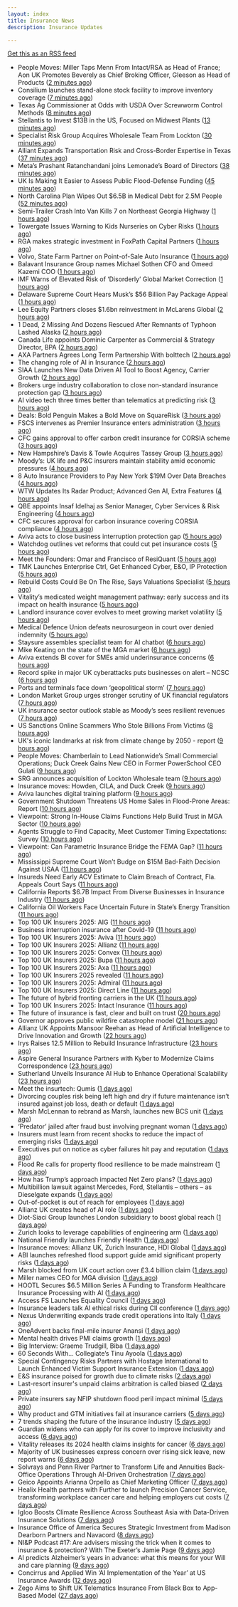 ```yaml
---
layout: index
title: Insurance News
description: Insurance Updates

---
```


[Get this as an RSS feed](/insurance.rss)

<!-- news_marker starts -->
- People Moves: Miller Taps Menn From Intact/RSA as Head of France; Aon UK Promotes Beverely as Chief Broking Officer, Gleeson as Head of Products ([2 minutes ago](https://www.insurancejournal.com/news/international/2025/10/15/843783.htm))
- Consilium launches stand-alone stock facility to improve inventory coverage ([7 minutes ago](https://www.reinsurancene.ws/consilium-launches-stand-alone-stock-facility-to-improve-inventory-coverage/))
- Texas Ag Commissioner at Odds with USDA Over Screwworm Control Methods ([8 minutes ago](https://www.insurancejournal.com/news/southcentral/2025/10/15/843787.htm))
- Stellantis to Invest $13B in the US, Focused on Midwest Plants ([13 minutes ago](https://www.insurancejournal.com/news/midwest/2025/10/15/843784.htm))
- Specialist Risk Group Acquires Wholesale Team From Lockton ([30 minutes ago](https://www.insurancejournal.com/news/international/2025/10/15/843774.htm))
- Alliant Expands Transportation Risk and Cross-Border Expertise in Texas ([37 minutes ago](https://www.insurancejournal.com/news/southcentral/2025/10/15/843775.htm))
- Meta’s Prashant Ratanchandani joins Lemonade’s Board of Directors ([38 minutes ago](https://www.reinsurancene.ws/metas-prashant-ratanchandani-joins-lemonades-board-of-directors/))
- UK Is Making It Easier to Assess Public Flood-Defense Funding ([45 minutes ago](https://www.insurancejournal.com/news/international/2025/10/15/843762.htm))
- North Carolina Plan Wipes Out $6.5B in Medical Debt for 2.5M People ([52 minutes ago](https://www.insurancejournal.com/news/southeast/2025/10/15/843768.htm))
- Semi-Trailer Crash Into Van Kills 7 on Northeast Georgia Highway ([1 hours ago](https://www.insurancejournal.com/news/southeast/2025/10/15/843763.htm))
- Towergate Issues Warning to Kids Nurseries on Cyber Risks ([1 hours ago](https://insurance-edge.net/2025/10/15/towergate-issues-warning-to-kids-nurseries-on-cyber-risks/))
- RGA makes strategic investment in FoxPath Capital Partners ([1 hours ago](https://www.reinsurancene.ws/rga-makes-strategic-investment-in-foxpath-capital-partners/))
- Volvo, State Farm Partner on Point-of-Sale Auto Insurance ([1 hours ago](https://www.insurancejournal.com/news/national/2025/10/15/843684.htm))
- Balavant Insurance Group names Michael Sothen CFO and Omeed Kazemi COO ([1 hours ago](https://www.reinsurancene.ws/balavant-insurance-group-names-michael-sothen-cfo-and-omeed-kazemi-coo/))
- IMF Warns of Elevated Risk of ‘Disorderly’ Global Market Correction ([1 hours ago](https://www.insurancejournal.com/news/international/2025/10/15/843749.htm))
- Delaware Supreme Court Hears Musk’s $56 Billion Pay Package Appeal ([1 hours ago](https://www.insurancejournal.com/news/east/2025/10/15/843752.htm))
- Lee Equity Partners closes $1.6bn reinvestment in McLarens Global ([2 hours ago](https://www.reinsurancene.ws/lee-equity-partners-closes-1-6bn-reinvestment-in-mclarens-global/))
- 1 Dead, 2 Missing And Dozens Rescued After Remnants of Typhoon Lashed Alaska ([2 hours ago](https://www.insurancejournal.com/news/west/2025/10/15/843746.htm))
- Canada Life appoints Dominic Carpenter as Commercial & Strategy Director, BPA ([2 hours ago](https://www.reinsurancene.ws/canada-life-appoints-dominic-carpenter-as-commercial-strategy-director-bpa/))
- AXA Partners Agrees Long Term Partnership With bolttech ([2 hours ago](https://insurance-edge.net/2025/10/15/axa-partners-agrees-long-term-partnership-with-bolttech/))
- The changing role of AI in Insurance ([2 hours ago](https://www.dig-in.com/podcast/the-changing-role-of-ai-in-insurance))
- SIAA Launches New Data Driven AI Tool to Boost Agency, Carrier Growth ([2 hours ago](https://www.insurancejournal.com/news/national/2025/10/15/843706.htm))
- Brokers urge industry collaboration to close non-standard insurance protection gap ([3 hours ago](https://www.reinsurancene.ws/brokers-urge-industry-collaboration-to-close-non-standard-insurance-protection-gap/))
- AI video tech three times better than telematics at predicting risk ([3 hours ago](https://www.postonline.co.uk/technology/7959219/ai-video-tech-three-times-better-than-telematics-at-predicting-risk))
- Deals: Bold Penguin Makes a Bold Move on SquareRisk ([3 hours ago](https://insurance-edge.net/2025/10/15/deals-bold-penguin-makes-a-bold-move-on-squarerisk/))
- FSCS intervenes as Premier Insurance enters administration ([3 hours ago](https://www.postonline.co.uk/news/7959221/16000-customers-to-be-protected-by-fscs-as-premier-enters-administration))
- CFC gains approval to offer carbon credit insurance for CORSIA scheme ([3 hours ago](https://www.reinsurancene.ws/cfc-gains-approval-to-offer-carbon-credit-insurance-for-corsia-scheme/))
- New Hampshire’s Davis & Towle Acquires Tassey Group ([3 hours ago](https://www.insurancejournal.com/news/east/2025/10/15/843723.htm))
- Moody’s: UK life and P&C insurers maintain stability amid economic pressures ([4 hours ago](https://www.reinsurancene.ws/moodys-uk-life-and-pc-insurers-maintain-stability-amid-economic-pressures/))
- 8 Auto Insurance Providers to Pay New York $19M Over Data Breaches ([4 hours ago](https://www.insurancejournal.com/news/east/2025/10/15/843718.htm))
- WTW Updates Its Radar Product; Advanced Gen AI, Extra Features ([4 hours ago](https://insurance-edge.net/2025/10/15/wtw-updates-its-radar-product-advanced-gen-ai-extra-features/))
- QBE appoints Insaf Idelhaj as Senior Manager, Cyber Services & Risk Engineering ([4 hours ago](https://www.reinsurancene.ws/qbe-appoints-insaf-idelhaj-as-senior-manager-cyber-services-risk-engineering/))
- CFC secures approval for carbon insurance covering CORSIA compliance ([4 hours ago](https://www.insurancebusinessmag.com/uk/news/breaking-news/cfc-secures-approval-for-carbon-insurance-covering-corsia-compliance-553074.aspx))
- Aviva acts to close business interruption protection gap ([5 hours ago](https://www.postonline.co.uk/commercial/7959220/aviva-acts-to-close-business-interruption-protection-gap))
- Watchdog outlines vet reforms that could cut pet insurance costs ([5 hours ago](https://www.postonline.co.uk/news/7959218/watchdog-outlines-vet-reforms-that-could-cut-pet-insurance-costs))
- Meet the Founders: Omar and Francisco of ResiQuant ([5 hours ago](https://www.insurtechinsights.com/meet-the-founders-omar-and-francisco-of-resiquant/))
- TMK Launches Enterprise Ctrl, Get Enhanced Cyber, E&O, IP Protection ([5 hours ago](https://insurance-edge.net/2025/10/15/tmk-launches-enterprise-ctrl-get-enhanced-cyber-eo-ip-protection/))
- Rebuild Costs Could Be On The Rise, Says Valuations Specialist ([5 hours ago](https://insurance-edge.net/2025/10/15/rebuild-costs-could-be-on-the-rise-says-valuations-specialist/))
- Vitality’s medicated weight management pathway: early success and its impact on health insurance ([5 hours ago](https://ifamagazine.com/vitalitys-medicated-weight-management-pathway-early-success-and-its-impact-on-health-insurance/))
- Landlord insurance cover evolves to meet growing market volatility ([5 hours ago](https://www.insurancebusinessmag.com/uk/news/property-insurance/landlord-insurance-cover-evolves-to-meet-growing-market-volatility-553067.aspx))
- Medical Defence Union defeats neurosurgeon in court over denied indemnity ([5 hours ago](https://www.insurancebusinessmag.com/uk/news/professional-liability/medical-defence-union-defeats-neurosurgeon-in-court-over-denied-indemnity-553066.aspx))
- Staysure assembles specialist team for AI chatbot ([6 hours ago](https://www.postonline.co.uk/technology/7959215/staysure-assembles-specialist-team-for-ai-chatbot))
- Mike Keating on the state of the MGA market ([6 hours ago](https://www.insurancebusinessmag.com/uk/tv/mike-keating-on-the-state-of-the-mga-market-553063.aspx))
- Aviva extends BI cover for SMEs amid underinsurance concerns ([6 hours ago](https://www.insurancebusinessmag.com/uk/news/sme/aviva-extends-bi-cover-for-smes-amid-underinsurance-concerns-553061.aspx))
- Record spike in major UK cyberattacks puts businesses on alert – NCSC ([6 hours ago](https://www.insurancebusinessmag.com/uk/news/cyber/record-spike-in-major-uk-cyberattacks-puts-businesses-on-alert--ncsc-553060.aspx))
- Ports and terminals face down ‘geopolitical storm’ ([7 hours ago](https://www.postonline.co.uk/lloyd%E2%80%99slondon/7959214/ports-and-terminals-face-down-%E2%80%98geopolitical-storm%E2%80%99))
- London Market Group urges stronger scrutiny of UK financial regulators ([7 hours ago](https://www.insurancebusinessmag.com/uk/news/breaking-news/london-market-group-urges-stronger-scrutiny-of-uk-financial-regulators-553057.aspx))
- UK insurance sector outlook stable as Moody’s sees resilient revenues ([7 hours ago](https://www.insurancebusinessmag.com/uk/news/breaking-news/uk-insurance-sector-outlook-stable-as-moodys-sees-resilient-revenues-553056.aspx))
- US Sanctions Online Scammers Who Stole Billions From Victims ([8 hours ago](https://www.insurancejournal.com/news/national/2025/10/15/843672.htm))
- UK's iconic landmarks at risk from climate change by 2050 - report ([9 hours ago](https://www.insurancebusinessmag.com/uk/news/catastrophe/uks-iconic-landmarks-at-risk-from-climate-change-by-2050--report-553031.aspx))
- People Moves: Chamberlain to Lead Nationwide’s Small Commercial Operations; Duck Creek Gains New CEO in Former PowerSchool CEO Gulati ([9 hours ago](https://www.insurancejournal.com/news/national/2025/10/15/843634.htm))
- SRG announces acquisition of Lockton Wholesale team ([9 hours ago](https://www.insurancebusinessmag.com/uk/news/breaking-news/srg-announces-acquisition-of-lockton-wholesale-team-553030.aspx))
- Insurance moves: Howden, CILA, and Duck Creek ([9 hours ago](https://www.insurancebusinessmag.com/uk/news/breaking-news/insurance-moves-howden-cila-and-duck-creek-553029.aspx))
- Aviva launches digital training platform ([9 hours ago](https://www.insurancebusinessmag.com/uk/news/breaking-news/aviva-launches-digital-training-platform-553028.aspx))
- Government Shutdown Threatens US Home Sales in Flood-Prone Areas: Report ([10 hours ago](https://www.insurancejournal.com/news/national/2025/10/15/843669.htm))
- Viewpoint: Strong In-House Claims Functions Help Build Trust in MGA Sector ([10 hours ago](https://www.insurancejournal.com/news/international/2025/10/15/843601.htm))
- Agents Struggle to Find Capacity, Meet Customer Timing Expectations: Survey ([10 hours ago](https://www.insurancejournal.com/news/national/2025/10/15/843665.htm))
- Viewpoint: Can Parametric Insurance Bridge the FEMA Gap? ([11 hours ago](https://www.insurancejournal.com/news/national/2025/10/15/843659.htm))
- Mississippi Supreme Court Won’t Budge on $15M Bad-Faith Decision Against USAA ([11 hours ago](https://www.insurancejournal.com/news/southeast/2025/10/15/843689.htm))
- Insureds Need Early ACV Estimate to Claim Breach of Contract, Fla. Appeals Court Says ([11 hours ago](https://www.insurancejournal.com/news/southeast/2025/10/15/843435.htm))
- California Reports $6.7B Impact From Diverse Businesses in Insurance Industry ([11 hours ago](https://www.insurancejournal.com/news/west/2025/10/15/843677.htm))
- California Oil Workers Face Uncertain Future in State’s Energy Transition ([11 hours ago](https://www.insurancejournal.com/news/west/2025/10/15/843680.htm))
- Top 100 UK Insurers 2025: AIG ([11 hours ago](https://www.postonline.co.uk/commercial/7959073/top-100-uk-insurers-2025-aig))
- Business interruption insurance after Covid-19 ([11 hours ago](https://www.postonline.co.uk/commercial/7959040/business-interruption-insurance-after-covid-19))
- Top 100 UK Insurers 2025: Aviva ([11 hours ago](https://www.postonline.co.uk/personal/7959012/top-100-uk-insurers-2025-aviva))
- Top 100 UK Insurers 2025: Allianz ([11 hours ago](https://www.postonline.co.uk/personal/7959023/top-100-uk-insurers-2025-allianz))
- Top 100 UK Insurers 2025: Convex ([11 hours ago](https://www.postonline.co.uk/commercial/7959032/top-100-uk-insurers-2025-convex))
- Top 100 UK Insurers 2025: Bupa ([11 hours ago](https://www.postonline.co.uk/personal/7958996/top-100-uk-insurers-2025-bupa))
- Top 100 UK Insurers 2025: Axa ([11 hours ago](https://www.postonline.co.uk/personal/7958995/top-100-uk-insurers-2025-axa))
- Top 100 UK Insurers 2025 revealed ([11 hours ago](https://www.postonline.co.uk/personal/7959011/top-100-uk-insurers-2025-revealed))
- Top 100 UK Insurers 2025: Admiral ([11 hours ago](https://www.postonline.co.uk/personal/7959070/top-100-uk-insurers-2025-admiral))
- Top 100 UK Insurers 2025: Direct Line ([11 hours ago](https://www.postonline.co.uk/personal/7959013/top-100-uk-insurers-2025-direct-line))
- The future of hybrid fronting carriers in the UK ([11 hours ago](https://www.postonline.co.uk/commercial/7958968/the-future-of-hybrid-fronting-carriers-in-the-uk))
- Top 100 UK Insurers 2025: Intact Insurance ([11 hours ago](https://www.postonline.co.uk/commercial/7959072/top-100-uk-insurers-2025-intact-insurance))
- The future of insurance is fast, clear and built on trust ([20 hours ago](https://www.dig-in.com/opinion/the-future-of-insurance-is-fast-clear-and-built-on-trust))
- Governor approves public wildfire catastrophe model ([21 hours ago](https://www.dig-in.com/news/governor-approves-public-wildfire-catastrophe-model))
- Allianz UK Appoints Mansoor Reehan as Head of Artificial Intelligence to Drive Innovation and Growth ([22 hours ago](https://www.insurtechinsights.com/allianz-uk-appoints-mansoor-reehan-as-head-of-artificial-intelligence-to-drive-innovation-and-growth/))
- Irys Raises 12.5 Million to Rebuild Insurance Infrastructure ([23 hours ago](https://www.insurtechinsights.com/irys-raises-12-5-million-to-rebuild-insurance-infrastructure/))
- Aspire General Insurance Partners with Kyber to Modernize Claims Correspondence ([23 hours ago](https://www.insurtechinsights.com/aspire-general-insurance-partners-with-kyber-to-modernize-claims-correspondence/))
- Sutherland Unveils Insurance AI Hub to Enhance Operational Scalability ([23 hours ago](https://www.insurtechinsights.com/sutherland-unveils-insurance-ai-hub-to-enhance-operational-scalability/))
- Meet the insurtech: Qumis ([1 days ago](https://www.dig-in.com/news/meet-the-insurtech-qumis))
- Divorcing couples risk being left high and dry if future maintenance isn’t insured against job loss, death or default ([1 days ago](https://ifamagazine.com/divorcing-couples-risk-being-left-high-and-dry-if-future-maintenance-isnt-insured-against-job-loss-death-or-default/))
- Marsh McLennan to rebrand as Marsh, launches new BCS unit ([1 days ago](https://www.insurancebusinessmag.com/uk/news/breaking-news/marsh-mclennan-to-rebrand-as-marsh-launches-new-bcs-unit-552927.aspx))
- ‘Predator’ jailed after fraud bust involving pregnant woman ([1 days ago](https://www.postonline.co.uk/news/7959212/%E2%80%98predator%E2%80%99-jailed-after-fraud-bust-involving-pregnant-woman))
- Insurers must learn from recent shocks to reduce the impact of emerging risks ([1 days ago](https://www.insurancebusinessmag.com/uk/news/breaking-news/insurers-must-learn-from-recent-shocks-to-reduce-the-impact-of-emerging-risks-552918.aspx))
- Executives put on notice as cyber failures hit pay and reputation ([1 days ago](https://www.insurancebusinessmag.com/uk/news/cyber/executives-put-on-notice-as-cyber-failures-hit-pay-and-reputation-552917.aspx))
- Flood Re calls for property flood resilience to be made mainstream ([1 days ago](https://www.postonline.co.uk/personal/7959208/flood-re-calls-for-property-flood-resilience-to-be-made-mainstream))
- How has Trump’s approach impacted Net Zero plans? ([1 days ago](https://www.postonline.co.uk/news/7959181/how-has-trump%E2%80%99s-approach-impacted-net-zero-plans))
- Multibillion lawsuit against Mercedes, Ford, Stellantis – others – as Dieselgate expands ([1 days ago](https://www.insurancebusinessmag.com/uk/news/breaking-news/multibillion-lawsuit-against-mercedes-ford-stellantis--others--as-dieselgate-expands-552907.aspx))
- Out-of-pocket is out of reach for employees ([1 days ago](https://www.dig-in.com/opinion/out-of-pocket-is-out-of-reach-for-employees))
- Allianz UK creates head of AI role ([1 days ago](https://www.postonline.co.uk/technology/7959209/allianz-uk-creates-head-of-ai-role))
- Diot-Siaci Group launches London subsidiary to boost global reach ([1 days ago](https://www.insurancebusinessmag.com/uk/news/breaking-news/diotsiaci-group-launches-london-subsidiary-to-boost-global-reach-552893.aspx))
- Zurich looks to leverage capabilities of engineering arm ([1 days ago](https://www.postonline.co.uk/commercial/7959198/zurich-looks-to-leverage-capabilities-of-engineering-arm))
- National Friendly launches Friendly Health ([1 days ago](https://ifamagazine.com/national-friendly-launches-friendly-health/))
- Insurance moves: Allianz UK, Zurich Insurance, HDI Global ([1 days ago](https://www.insurancebusinessmag.com/uk/news/breaking-news/insurance-moves-allianz-uk-zurich-insurance-hdi-global-552892.aspx))
- ABI launches refreshed flood support guide amid significant property risks ([1 days ago](https://www.insurancebusinessmag.com/uk/news/catastrophe/abi-launches-refreshed-flood-support-guide-amid-significant-property-risks-552889.aspx))
- Marsh blocked from UK court action over £3.4 billion claim ([1 days ago](https://www.insurancebusinessmag.com/uk/news/breaking-news/marsh-blocked-from-uk-court-action-over-3-4-billion-claim-552861.aspx))
- Miller names CEO for MGA division ([1 days ago](https://www.insurancebusinessmag.com/uk/news/breaking-news/miller-names-ceo-for-mga-division-552885.aspx))
- HOOTL Secures $6.5 Million Series A Funding to Transform Healthcare Insurance Processing with AI ([1 days ago](https://www.insurtechinsights.com/hootl-secures-6-5-million-series-a-funding-to-transform-healthcare-insurance-processing-with-ai/))
- Access FS Launches Equality Council ([1 days ago](https://ifamagazine.com/access-fs-launches-equality-council/))
- Insurance leaders talk AI ethical risks during CII conference ([1 days ago](https://www.insurancebusinessmag.com/uk/news/technology/insurance-leaders-talk-ai-ethical-risks-during-cii-conference-552879.aspx))
- Nexus Underwriting expands trade credit operations into Italy ([1 days ago](https://www.insurancebusinessmag.com/uk/news/breaking-news/nexus-underwriting-expands-trade-credit-operations-into-italy-552878.aspx))
- OneAdvent backs final-mile insurer Anansi ([1 days ago](https://www.insurancebusinessmag.com/uk/news/breaking-news/oneadvent-backs-finalmile-insurer-anansi-552877.aspx))
- Mental health drives PMI claims growth ([1 days ago](https://www.insurancebusinessmag.com/uk/news/life-insurance/mental-health-drives-pmi-claims-growth-552875.aspx))
- Big Interview: Graeme Trudgill, Biba ([1 days ago](https://www.postonline.co.uk/news/7959107/big-interview-graeme-trudgill-biba))
- 60 Seconds With... Collegiate’s Tinu Ayoola ([1 days ago](https://www.postonline.co.uk/people/7958146/60-seconds-with-collegiate%E2%80%99s-tinu-ayoola))
- Special Contingency Risks Partners with Hostage International to Launch Enhanced Victim Support Insurance Extension ([1 days ago](https://www.insurtechinsights.com/special-contingency-risks-partners-with-hostage-international-to-launch-enhanced-victim-support-insurance-extension/))
- E&S insurance poised for growth due to climate risks ([2 days ago](https://www.dig-in.com/news/e-s-insurance-poised-for-growth-due-to-climate-risks))
- Last-resort insurer's unpaid claims arbitration is called biased ([2 days ago](https://www.dig-in.com/news/florida-last-resort-insurers-arbitrations-are-called-biased))
- Private insurers say NFIP shutdown flood peril impact minimal ([5 days ago](https://www.dig-in.com/news/private-insurers-say-nfip-shutdown-flood-peril-impact-minimal))
- Why product and GTM initiatives fail at insurance carriers ([5 days ago](https://www.dig-in.com/opinion/why-product-and-gtm-initiatives-fail-at-insurance-carriers))
- 7 trends shaping the future of the insurance industry ([5 days ago](https://www.dig-in.com/opinion/7-trends-shaping-the-future-of-insurance))
- Guardian widens who can apply for its cover to improve inclusivity and access ([6 days ago](https://ifamagazine.com/guardian-widens-who-can-apply-for-its-cover-to-improve-inclusivity-and-access/))
- Vitality releases its 2024 health claims insights for cancer ([6 days ago](https://ifamagazine.com/vitality-releases-its-2024-health-claims-insights-for-cancer/))
- Majority of UK businesses express concern over rising sick leave, new report warns ([6 days ago](https://ifamagazine.com/majority-of-uk-businesses-express-concern-over-rising-sick-leave-new-report-warns/))
- Solvrays and Penn River Partner to Transform Life and Annuities Back-Office Operations Through AI-Driven Orchestration ([7 days ago](https://www.insurtechinsights.com/solvrays-and-penn-river-partner-to-transform-life-and-annuities-back-office-operations-through-ai-driven-orchestration/))
- Geico Appoints Arianna Orpello as Chief Marketing Officer ([7 days ago](https://www.insurtechinsights.com/geico-appoints-arianna-orpello-as-chief-marketing-officer/))
- Healix Health partners with Further to launch Precision Cancer Service, transforming workplace cancer care and helping employers cut costs ([7 days ago](https://ifamagazine.com/healix-health-partners-with-further-to-launch-precision-cancer-service-transforming-workplace-cancer-care-and-helping-employers-cut-costs/))
- Igloo Boosts Climate Resilience Across Southeast Asia with Data-Driven Insurance Solutions ([7 days ago](https://thefintechtimes.com/igloo-boosts-climate-resilience-across-southeast-asia-with-data-driven-insurance-solutions/))
- Insurance Office of America Secures Strategic Investment from Madison Dearborn Partners and Navacord ([8 days ago](https://www.insurtechinsights.com/insurance-office-of-america-secures-strategic-investment-from-madison-dearborn-partners-and-navacord/))
- NI&P Podcast #17: Are advisers missing the trick when it comes to insurance & protection? With The Exeter’s Jamie Page ([9 days ago](https://ifamagazine.com/nip-podcast-17-are-advisers-missing-the-trick-when-it-comes-to-insurance-protection-with-the-exeters-jamie-page/))
- AI predicts Alzheimer’s years in advance: what this means for your Will and care planning ([9 days ago](https://ifamagazine.com/ai-predicts-alzheimers-years-in-advance-what-this-means-for-your-will-and-care-planning/))
- Concirrus and Applied Win ‘AI Implementation of the Year’ at US Insurance Awards ([12 days ago](https://thefintechtimes.com/concirrus-ai-cuts-aviation-underwriting-time-from-36-hours-to-minutes-for-applied-aviation/))
- Zego Aims to Shift UK Telematics Insurance From Black Box to App-Based Model ([27 days ago](https://thefintechtimes.com/zego-aims-to-shift-uk-telematics-insurance-from-black-box-to-app-based-model/))

<!-- news_marker ends -->